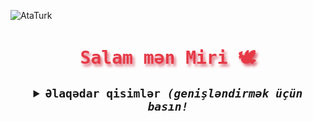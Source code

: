 ![AtaTurk](https://tenor.com/view/yes-signature-cursive-writing-gif-13971147)


<samp>
  <h1 align="center" style="color:#e63946;text-shadow: 3px 4px 4px rgba(205, 50, 70, 0.7);">Salam mən Miri 🕊</h1>


  <details align="center">
    <summary style="font-weight: bold; font-size: 18px">
      <b>Əlaqədar qisimlər</b>
      <i>(genişləndirmək üçün basın!</i>
    </summary>

  ![Python](https://img.shields.io/badge/python-cD1?style=for-the-badge&logo=python&logoColor=EF7F1A&color=2B2A29)
  ![Pandas](https://img.shields.io/badge/pandas-cD1?style=for-the-badge&logo=pandas&logoColor=EF7F1A&color=2B2A29)
  ![Pyrogram](https://img.shields.io/badge/pyrogram-cD1?style=for-the-badge&logo=python&logoColor=EF7F1A&color=2B2A29)
  ![HTML5](https://img.shields.io/badge/html5-cD1?style=for-the-badge&logo=html5&logoColor=EF7F1A&color=2B2A29)
  ![CSS3](https://img.shields.io/badge/css3-cD1?style=for-the-badge&logo=css3&logoColor=EF7F1A&color=2B2A29)
  ![JavaScript](https://img.shields.io/badge/javascript-cD1?style=for-the-badge&logo=javascript&logoColor=EF7F1A&color=2B2A29)

  <h2 style="color:#c1c1c1;text-shadow: 3px 4px 4px rgba(0, 250, 70, 0.7)"> Əlaqə: </h2>

  <div align="center">
    <a target="_blank" href="https://t.me/whomiri">               <img alt="Əlaqə(Contact) | Telegram" src="https://img.shields.io/badge/telegram-2B2A29.svg?style=for-the-badge&logo=telegram&logoColor=EF7F1A"></a>
  </div>

  ---

  <details align="center">
    <summary style="font-weight: bold; font-size: 18px">
      <b>GitHub Statistikası</b>
      <i>(genişləndirık üçün basın!)</i>
    </summary>

  ![Github Statistikam](https://github-readme-stats.vercel.app/api?username=whomiri&show_icons=true&bg_color=2B2A29&icon_color=EF7F1A&text_color=FFF&title_color=EF7F1A)
  ![Ən çox istifadə etdiyim dillər](https://github-readme-stats.vercel.app/api/top-langs/?username=whomiri&layout=compact&bg_color=2B2A29&text_color=FFF&title_color=EF7F1A)

  </details>
</samp>
